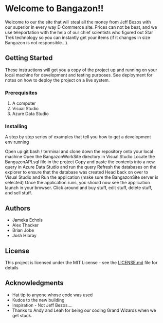# Welcome to Bangazon!!

Welcome to our the site that will steal all the money from Jeff Bezos with our superior in every way E-Commerce site.  Prices can not be beat, and we use 
teleportation with the help of our chief scientists who figured out Star Trek technology so you can instantly get your items (if it changes in size Bangazon is not responsible...).

## Getting Started

These instructions will get you a copy of the project up and running on your local machine for development and testing purposes. See deployment for notes on how to deploy the project on a live system.

### Prerequisites

1. A computer
2. Visual Studio
3. Azure Data Studio

### Installing

A step by step series of examples that tell you how to get a development env running


Open up git bash / terminal and clone down the repository onto your local machine
Open the BangazonWorkSite directory in Visual Studio
Locate the BangazonAPI.sql file in the project
Copy and paste the contents into a new query in Azure Data Studio and run the query
Refresh the databases on the explorer to ensure that the database was created
Head back on over to Visual Studio and Run the application (make sure the BangazonSite server is selected)
Once the application runs, you should now see the application launch in your browser.
Click around and buy stuff, edit stuff, delete stuff, and sell stuff.


## Authors

* Jameka Echols
* Alex Thacker
* Brian Jobe
* Josh Hibray 

## License

This project is licensed under the MIT License - see the [LICENSE.md](LICENSE.md) file for details

## Acknowledgments

* Hat tip to anyone whose code was used
* Kudos to the new building
* Inspiration - Not Jeff Bezos....
* Thanks to Andy and Leah for being our coding Grand Wizards when we get stuck.

